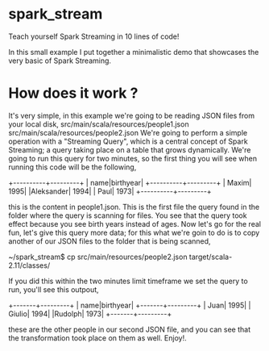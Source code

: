 # spark_stream 
Teach yourself Spark Streaming in 10 lines of code!

In this small example I put together a minimalistic demo that showcases the very basic 
of Spark Streaming. 

# How does it work ?
It's very simple, in this example we're going to be reading JSON files from your local disk, 
src/main/scala/resources/people1.json
src/main/scala/resources/people2.json
We're going to perform a simple operation with a "Streaming Query", which is a central concept
of Spark Streaming; a query taking place on a table that grows dynamically.
We're going to run this query for two minutes, so the first thing you will see when running this
code will be the following,

+----------+---------+
|      name|birthyear|
+----------+---------+
|     Maxim|     1995|
|Aleksander|     1994|
|      Paul|     1973|
+----------+---------+

this is the content in people1.json. This is the first file the query found in the folder where the
query is scanning for files. You see that the query took effect because you see birth years instead
of ages.
Now let's go for the real fun, let's give this query more data; for this what we're goin to do is to
copy another of our JSON files to the folder that is being scanned,

~/spark_stream$ cp src/main/resources/people2.json target/scala-2.11/classes/

If you did this within the two minutes limit timeframe we set the query to run, you'll see this outpout,

+-------+---------+
|   name|birthyear|
+-------+---------+
|   Juan|     1995|
| Giulio|     1994|
|Rudolph|     1973|
+-------+---------+

these are the other people in our second JSON file, and you can see that the transformation took place on
them as well.
Enjoy!.

